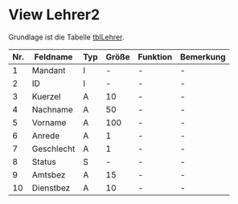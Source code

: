 # View Lehrer2

Grundlage ist die Tabelle [tblLehrer](https://doc.magellan6-datenstruktur.stueber.de/tabellen/tblLehrer.html).

Nr.|Feldname|Typ|Größe|Funktion|Bemerkung
--|--|--|--|--|--
1|Mandant|I|-|-|-
2|ID|I|-|-|-
3|Kuerzel|A|10|-|-
4|Nachname|A|50|-|-
5|Vorname|A|100|-|-
6|Anrede|A|1|-|-
7|Geschlecht|A|1|-|-
8|Status|S|-|-|-
9|Amtsbez|A|15|-|-
10|Dienstbez|A|10|-|-

